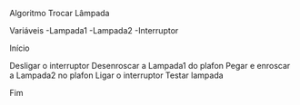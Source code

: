 Algoritmo Trocar Lâmpada

Variáveis
	-Lampada1
	-Lampada2
	-Interruptor

Início

Desligar o interruptor
Desenroscar a Lampada1 do plafon
Pegar e enroscar a Lampada2 no plafon
Ligar o interruptor
Testar lampada

Fim